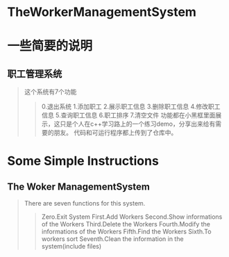 # TheWorkerManagementSystem

一些简要的说明
=
## 职工管理系统
>这个系统有7个功能
>>0.退出系统
>>1.添加职工
>>2.展示职工信息
>>3.删除职工信息
>>4.修改职工信息
>>5.查询职工信息
>>6.职工排序
>>7.清空文件
>功能都在小黑框里面展示，这只是个人在c++学习路上的一个练习demo，分享出来给有需要的朋友。
>代码和可运行程序都上传到了仓库中。



Some Simple Instructions
=
## The Woker ManagementSystem
>There are seven functions for this system.
>>Zero.Exit System
>>First.Add Workers
>>Second.Show informations of the Workers
>>Third.Delete the Workers
>>Fourth.Modify the informations of the Workers
>>Fifth.Find the Workers
>>Sixth.To workers sort
>>Seventh.Clean the information in the system(include files)
